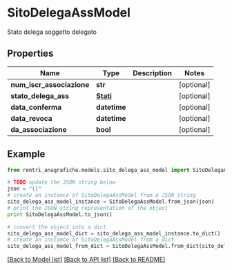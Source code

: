 # SitoDelegaAssModel

Stato delega soggetto delegato

## Properties
Name | Type | Description | Notes
------------ | ------------- | ------------- | -------------
**num_iscr_associazione** | **str** |  | [optional] 
**stato_delega_ass** | [**Stati**](Stati.md) |  | [optional] 
**data_conferma** | **datetime** |  | [optional] 
**data_revoca** | **datetime** |  | [optional] 
**da_associazione** | **bool** |  | [optional] 

## Example

```python
from rentri_anagrafiche.models.sito_delega_ass_model import SitoDelegaAssModel

# TODO update the JSON string below
json = "{}"
# create an instance of SitoDelegaAssModel from a JSON string
sito_delega_ass_model_instance = SitoDelegaAssModel.from_json(json)
# print the JSON string representation of the object
print SitoDelegaAssModel.to_json()

# convert the object into a dict
sito_delega_ass_model_dict = sito_delega_ass_model_instance.to_dict()
# create an instance of SitoDelegaAssModel from a dict
sito_delega_ass_model_from_dict = SitoDelegaAssModel.from_dict(sito_delega_ass_model_dict)
```
[[Back to Model list]](../README.md#documentation-for-models) [[Back to API list]](../README.md#documentation-for-api-endpoints) [[Back to README]](../README.md)



